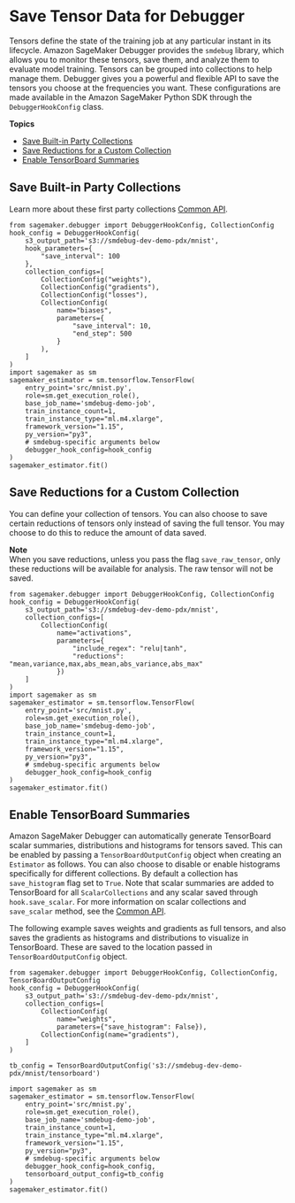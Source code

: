 # Save Tensor Data for Debugger<a name="debugger-data"></a>

Tensors define the state of the training job at any particular instant in its lifecycle\. Amazon SageMaker Debugger provides the `smdebug` library, which allows you to monitor these tensors, save them, and analyze them to evaluate model training\. Tensors can be grouped into collections to help manage them\. Debugger gives you a powerful and flexible API to save the tensors you choose at the frequencies you want\. These configurations are made available in the Amazon SageMaker Python SDK through the `DebuggerHookConfig` class\.

**Topics**
+ [Save Built\-in Party Collections](#debugger-save-built-in-collections)
+ [Save Reductions for a Custom Collection](#debugger-save-reductions-for-custom-collections)
+ [Enable TensorBoard Summaries](#debugger-enable-tensorboard-summaries)

## Save Built\-in Party Collections<a name="debugger-save-built-in-collections"></a>

Learn more about these first party collections [Common API](https://github.com/awslabs/sagemaker-debugger/blob/master/docs/api.md)\.

```
from sagemaker.debugger import DebuggerHookConfig, CollectionConfig
hook_config = DebuggerHookConfig(
    s3_output_path='s3://smdebug-dev-demo-pdx/mnist',
    hook_parameters={
        "save_interval": 100
    },
    collection_configs=[
        CollectionConfig("weights"),
        CollectionConfig("gradients"),
        CollectionConfig("losses"),
        CollectionConfig(
            name="biases",
            parameters={
                "save_interval": 10,
                "end_step": 500
            }
        ),
    ]
)
import sagemaker as sm
sagemaker_estimator = sm.tensorflow.TensorFlow(
    entry_point='src/mnist.py',
    role=sm.get_execution_role(),
    base_job_name='smdebug-demo-job',
    train_instance_count=1,
    train_instance_type="ml.m4.xlarge",
    framework_version="1.15",
    py_version="py3",
    # smdebug-specific arguments below
    debugger_hook_config=hook_config
)
sagemaker_estimator.fit()
```

## Save Reductions for a Custom Collection<a name="debugger-save-reductions-for-custom-collections"></a>

You can define your collection of tensors\. You can also choose to save certain reductions of tensors only instead of saving the full tensor\. You may choose to do this to reduce the amount of data saved\. 

**Note**  
When you save reductions, unless you pass the flag `save_raw_tensor`, only these reductions will be available for analysis\. The raw tensor will not be saved\.

```
from sagemaker.debugger import DebuggerHookConfig, CollectionConfig
hook_config = DebuggerHookConfig(
    s3_output_path='s3://smdebug-dev-demo-pdx/mnist',
    collection_configs=[
        CollectionConfig(
            name="activations",
            parameters={
                "include_regex": "relu|tanh",
                "reductions": "mean,variance,max,abs_mean,abs_variance,abs_max"
            })
    ]
)
import sagemaker as sm
sagemaker_estimator = sm.tensorflow.TensorFlow(
    entry_point='src/mnist.py',
    role=sm.get_execution_role(),
    base_job_name='smdebug-demo-job',
    train_instance_count=1,
    train_instance_type="ml.m4.xlarge",
    framework_version="1.15",
    py_version="py3",
    # smdebug-specific arguments below
    debugger_hook_config=hook_config
)
sagemaker_estimator.fit()
```

## Enable TensorBoard Summaries<a name="debugger-enable-tensorboard-summaries"></a>

Amazon SageMaker Debugger can automatically generate TensorBoard scalar summaries, distributions and histograms for tensors saved\. This can be enabled by passing a `TensorBoardOutputConfig` object when creating an `Estimator` as follows\. You can also choose to disable or enable histograms specifically for different collections\. By default a collection has `save_histogram` flag set to `True`\. Note that scalar summaries are added to TensorBoard for all `ScalarCollections` and any scalar saved through `hook.save_scalar`\. For more information on scalar collections and `save_scalar` method, see the [Common API](https://github.com/awslabs/sagemaker-debugger/blob/master/docs/api.md)\.

The following example saves weights and gradients as full tensors, and also saves the gradients as histograms and distributions to visualize in TensorBoard\. These are saved to the location passed in `TensorBoardOutputConfig` object\.

```
from sagemaker.debugger import DebuggerHookConfig, CollectionConfig, TensorBoardOutputConfig
hook_config = DebuggerHookConfig(
    s3_output_path='s3://smdebug-dev-demo-pdx/mnist',
    collection_configs=[
        CollectionConfig(
            name="weights",
            parameters={"save_histogram": False}),
        CollectionConfig(name="gradients"),
    ]
)

tb_config = TensorBoardOutputConfig('s3://smdebug-dev-demo-pdx/mnist/tensorboard')

import sagemaker as sm
sagemaker_estimator = sm.tensorflow.TensorFlow(
    entry_point='src/mnist.py',
    role=sm.get_execution_role(),
    base_job_name='smdebug-demo-job',
    train_instance_count=1,
    train_instance_type="ml.m4.xlarge",
    framework_version="1.15",
    py_version="py3",
    # smdebug-specific arguments below
    debugger_hook_config=hook_config,
    tensorboard_output_config=tb_config
)
sagemaker_estimator.fit()
```